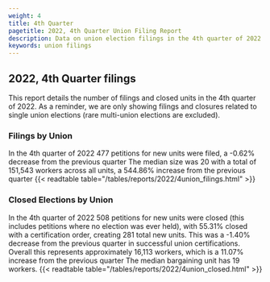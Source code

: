 ```yaml
---
weight: 4
title: 4th Quarter
pagetitle: 2022, 4th Quarter Union Filing Report
description: Data on union election filings in the 4th quarter of 2022
keywords: union filings
---
```


## 2022, 4th Quarter filings

This report details the number of filings and closed units in the 4th quarter of 2022. As a reminder, we are only showing filings and closures related to single union elections (rare multi-union elections are excluded).

### Filings by Union
In the 4th quarter of 2022 477 petitions for new units were filed, a -0.62% decrease from the previous quarter The median size was 20 with a total of 151,543 workers across all units, a 544.86% increase from the previous quarter
{{< readtable table="/tables/reports/2022/4union_filings.html" >}}

### Closed Elections by Union
In the 4th quarter of 2022 508 petitions for new units were closed (this includes petitions where no election was ever held), with 55.31% closed with a certification order, creating 281 total new units. This was a -1.40% decrease from the previous quarter in successful union certifications. Overall this represents approximately 16,113 workers, which is a 11.07% increase from the previous quarter The median bargaining unit has 19 workers.
{{< readtable table="/tables/reports/2022/4union_closed.html" >}}
